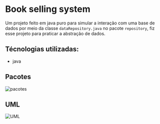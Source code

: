# Book selling system

Um projeto feito em java puro para simular a interação com uma base de dados por meio da classe `dataRepository.java` no pacote `repository`, fiz esse projeto para praticar a abstração de dados.

## Técnologias utilizadas:

* java

## Pacotes

![pacotes](https://raw.githubusercontent.com/Matheus-D-R-Costa/N3-book-selling-system/main/Gravaodetelade2024-07-2816-27-45-ezgif.com-video-to-gif-converter.gif)

## UML

![UML](https://raw.githubusercontent.com/Matheus-D-R-Costa/N3-book-selling-system/main/Captura%20de%20tela%20de%202024-07-28%2016-29-25.png)
